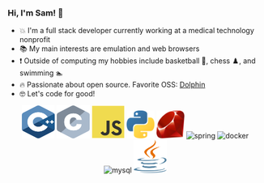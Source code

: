 ### Hi, I'm Sam! 👋

- 💥 I'm a full stack developer currently working at a medical technology nonprofit
- 📚 My main interests are emulation and web browsers
- ❗ Outside of computing my hobbies include basketball 🏀, chess ♟️, and swimming 🏊
- 🔥 Passionate about open source. Favorite OSS: [Dolphin](https://github.com/dolphin-emu/dolphin)
- 🤓 Let's code for good!

<p align="center">
    <img src="img/cpp.svg" alt="c++" width="65" height="65"/>
    <img src="img/c.svg" alt="c" width="65" height="65"/>
    <img src="img/javascript.svg" alt="javascript" width="65" height="65"/> 
    <img src="img/python.svg" alt="python" width="55" height="55"/>
    <img src="img/ruby.svg" alt="ruby" width="55" height="55"/>
    <img src="https://www.vectorlogo.zone/logos/reactjs/reactjs-icon.svg" alt="spring" width="55" height="55"/>
    <img src="https://www.vectorlogo.zone/logos/docker/docker-official.svg" alt="docker" width="60" height="50"/>
    <img src="https://www.vectorlogo.zone/logos/postgresql/postgresql-icon.svg" alt="mysql" width="45" height="55"/>
    <img src="img/java.svg" alt="java" width="65" height="65"/> 
</p>

